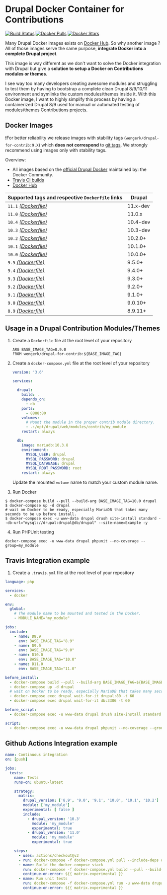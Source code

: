 # Drupal Docker Container for Contributions

[![Build Status](https://github.com/WengerK/docker-drupal-for-contrib/actions/workflows/container-structure-test.yml/badge.svg)](https://github.com/WengerK/docker-drupal-for-contrib/actions/workflows/container-structure-test.yml)
[![Docker Pulls](https://img.shields.io/docker/pulls/wengerk/drupal-for-contrib.svg)](https://hub.docker.com/r/wengerk/drupal-for-contrib)
[![Docker Stars](https://img.shields.io/docker/stars/wengerk/drupal-for-contrib.svg)](https://hub.docker.com/r/wengerk/drupal-for-contrib)

Many Drupal Docker images exists on [Docker Hub](https://hub.docker.com/search?q=drupal&type=image). So why another image ?
All of those images serve the same purpose, **integrate Docker into a complete Drupal project**. 

This image is way different as we don't want to solve the Docker integration with Drupal but give a **solution to setup a Docker on Contributions modules or themes**.

I see way too many developers creating awesome modules and struggling to test them by having to bootstrap a complete clean Drupal 8/9/10/11 environment and symlinks the custom modules/themes inside it.
With this Docker image, I want to highly simplify this process by having a containerized Drupal 8/9 used for manual or automated testing of modules/themes Contributions projects.

## Docker Images

❗For better reliability we release images with stability tags (`wengerk/drupal-for-contrib:9.X`) which **does not correspond** to [git tags](https://github.com/wengerk/docker-drupal-for-contrib/releases). We strongly recommend using images only with stability tags. 

Overview:

* All images based on the [official Drupal Docker](https://github.com/docker-library/drupal) maintained by: the Docker Community.
* [Travis CI builds](https://travis-ci.com/github/WengerK/docker-drupal-for-contrib) 
* [Docker Hub](https://hub.docker.com/r/wengerk/drupal-for-contrib)

| Supported tags and respective `Dockerfile` links                                                             | Drupal   |
|--------------------------------------------------------------------------------------------------------------|----------|
| `11.1` [_(Dockerfile)_](https://github.com/wengerk/docker-drupal-for-contrib/tree/master/11/11.1/Dockerfile) | 11.x-dev |
| `11.0` [_(Dockerfile)_](https://github.com/wengerk/docker-drupal-for-contrib/tree/master/11/11.0/Dockerfile) | 11.0.x   |
| `10.4` [_(Dockerfile)_](https://github.com/wengerk/docker-drupal-for-contrib/tree/master/10/10.4/Dockerfile) | 10.4-dev |
| `10.3` [_(Dockerfile)_](https://github.com/wengerk/docker-drupal-for-contrib/tree/master/10/10.3/Dockerfile) | 10.3-dev |
| `10.2` [_(Dockerfile)_](https://github.com/wengerk/docker-drupal-for-contrib/tree/master/10/10.2/Dockerfile) | 10.2.0+  |
| `10.1` [_(Dockerfile)_](https://github.com/wengerk/docker-drupal-for-contrib/tree/master/10/10.1/Dockerfile) | 10.1.0+  |
| `10.0` [_(Dockerfile)_](https://github.com/wengerk/docker-drupal-for-contrib/tree/master/10/10.0/Dockerfile) | 10.0.0+  |
| `9.5` [_(Dockerfile)_](https://github.com/wengerk/docker-drupal-for-contrib/tree/master/9/9.5/Dockerfile)    | 9.5.0+   |
| `9.4` [_(Dockerfile)_](https://github.com/wengerk/docker-drupal-for-contrib/tree/master/9/9.4/Dockerfile)    | 9.4.0+   |
| `9.3` [_(Dockerfile)_](https://github.com/wengerk/docker-drupal-for-contrib/tree/master/9/9.3/Dockerfile)    | 9.3.0+   |
| `9.2` [_(Dockerfile)_](https://github.com/wengerk/docker-drupal-for-contrib/tree/master/9/9.2/Dockerfile)    | 9.2.0+   |
| `9.1` [_(Dockerfile)_](https://github.com/wengerk/docker-drupal-for-contrib/tree/master/9/9.1/Dockerfile)    | 9.1.0+   |
| `9.0` [_(Dockerfile)_](https://github.com/wengerk/docker-drupal-for-contrib/tree/master/9/9.0/Dockerfile)    | 9.0.10+  |
| `8.9` [_(Dockerfile)_](https://github.com/wengerk/docker-drupal-for-contrib/tree/master/8/8.9/Dockerfile)    | 8.9.11+  |

## Usage in a Drupal Contribution Modules/Themes

1. Create a `Dockerfile` file at the root level of your repository

    ```
    ARG BASE_IMAGE_TAG=8.9.0
    FROM wengerk/drupal-for-contrib:${BASE_IMAGE_TAG}
    ```

2. Create a `docker-compose.yml` file at the root level of your repository

    ```yaml
    version: '3.6'
    
    services:
    
      drupal:
        build: .
        depends_on:
          - db
        ports:
          - 8888:80
        volumes:
          # Mount the module in the proper contrib module directory.
          - .:/opt/drupal/web/modules/contrib/my_module
        restart: always
    
      db:
        image: mariadb:10.3.8
        environment:
          MYSQL_USER: drupal
          MYSQL_PASSWORD: drupal
          MYSQL_DATABASE: drupal
          MYSQL_ROOT_PASSWORD: root
        restart: always
    ```
    
    Update the mounted `volume` name to match your custom module name.

3. Run Docker

```shell
$ docker-compose build --pull --build-arg BASE_IMAGE_TAG=10.0 drupal
$ docker-compose up -d drupal
# wait on Docker to be ready, especially MariaDB that takes many seconds to be up before install.
$ docker-compose exec -u www-data drupal drush site-install standard --db-url="mysql://drupal:drupal@db/drupal" --site-name=Example -y
```

4. Run PHPUnit testing

```shell
docker-compose exec -u www-data drupal phpunit --no-coverage --group=my_module
```

## Travis Integration example

1. Create a `.travis.yml` file at the root level of your repository

```yaml
language: php

services:
  - docker

env:
  global:
    # The module name to be mounted and tested in the Docker.
    - MODULE_NAME="my_module"

jobs:
  include:
    - name: D8.9
      env: BASE_IMAGE_TAG="8.9"
    - name: D9.0
      env: BASE_IMAGE_TAG="9.0"
    - name: D10.0
      env: BASE_IMAGE_TAG="10.0"
    - name: D11.0
      env: BASE_IMAGE_TAG="11.0"

before_install:
  - docker-compose build --pull --build-arg BASE_IMAGE_TAG=${BASE_IMAGE_TAG} drupal
  - docker-compose up -d drupal
  # wait on Docker to be ready, especially MariaDB that takes many seconds to be up.
  - docker-compose exec drupal wait-for-it drupal:80 -t 60
  - docker-compose exec drupal wait-for-it db:3306 -t 60

before_script:
  - docker-compose exec -u www-data drupal drush site-install standard --db-url="mysql://drupal:drupal@db/drupal" --site-name=Example -y

script:
  - docker-compose exec -u www-data drupal phpunit --no-coverage --group=${MODULE_NAME} --configuration=/opt/drupal/web/phpunit.xml
```

## Github Actions Integration example

```yaml
name: Continuous integration
on: [push]

jobs:
  tests:
    name: Tests
    runs-on: ubuntu-latest

    strategy:
      matrix:
        drupal_version: ['8.9', '9.0', '9.1', '10.0', '10.1', '10.2']
        module: ['my_module']
        experimental: [ false ]
        include:
          - drupal_version: '10.3'
            module: 'my_module'
            experimental: true
          - drupal_version: '11.0'
            module: 'my_module'
            experimental: true

    steps:
      - uses: actions/checkout@v3
      - run: docker-compose -f docker-compose.yml pull --include-deps drupal
      - name: Build the docker-compose stack
        run: docker-compose -f docker-compose.yml build --pull --build-arg BASE_IMAGE_TAG=${{ matrix.drupal_version }} drupal
        continue-on-error: ${{ matrix.experimental }}
      - name: Run unit tests
        run: docker-compose -f docker-compose.yml run -u www-data drupal phpunit --no-coverage --group=${{ matrix.module }} --configuration=/var/www/html/phpunit.xml
        continue-on-error: ${{ matrix.experimental }}
```
